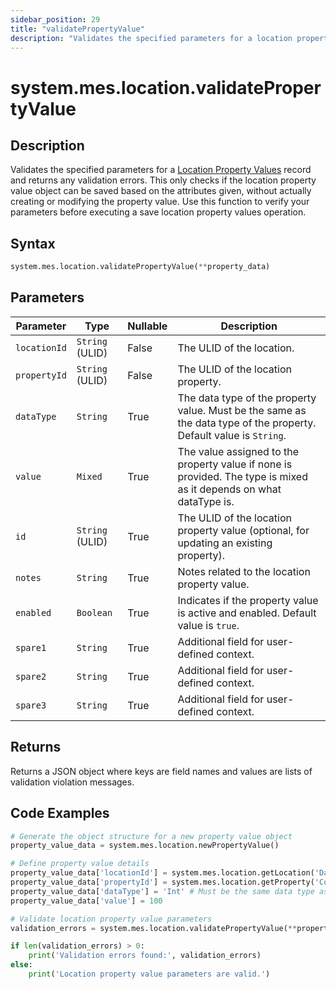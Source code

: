 ```yaml
---
sidebar_position: 29
title: "validatePropertyValue"
description: "Validates the specified parameters for a location property value and returns any validation errors."
---
```


# system.mes.location.validatePropertyValue

## Description

Validates the specified parameters for a [Location Property Values](../../data-model/location-model/location-property-value) record and returns any validation errors.
This only checks if the location property value object can be saved based on the attributes given, without actually creating or modifying the property value. Use this function to verify your parameters before executing a save location property values operation.

## Syntax

```python
system.mes.location.validatePropertyValue(**property_data)
```

## Parameters

| Parameter    | Type            | Nullable | Description                                                                                                        |
| ------------ | --------------- | -------- | ------------------------------------------------------------------------------------------------------------------ |
| `locationId` | `String` (ULID) | False    | The ULID of the location.                                                                                          |
| `propertyId` | `String` (ULID) | False    | The ULID of the location property.                                                                                 |
| `dataType`   | `String`        | True     | The data type of the property value. Must be the same as the data type of the property. Default value is `String`. |
| `value`      | `Mixed`         | True     | The value assigned to the property value if none is provided. The type is mixed as it depends on what dataType is. |
| `id`         | `String` (ULID) | True     | The ULID of the location property value (optional, for updating an existing property).                             |
| `notes`      | `String`        | True     | Notes related to the location property value.                                                                      |
| `enabled`    | `Boolean`       | True     | Indicates if the property value is active and enabled. Default value is `true`.                                    |
| `spare1`     | `String`        | True     | Additional field for user-defined context.                                                                         |
| `spare2`     | `String`        | True     | Additional field for user-defined context.                                                                         |
| `spare3`     | `String`        | True     | Additional field for user-defined context.                                                                         |

## Returns

Returns a JSON object where keys are field names and values are lists of validation violation messages.

## Code Examples

```python
# Generate the object structure for a new property value object
property_value_data = system.mes.location.newPropertyValue()

# Define property value details
property_value_data['locationId'] = system.mes.location.getLocation('DairyCo')['id']
property_value_data['propertyId'] = system.mes.location.getProperty('Cows')['id']
property_value_data['dataType'] = 'Int' # Must be the same data type as the property
property_value_data['value'] = 100

# Validate location property value parameters
validation_errors = system.mes.location.validatePropertyValue(**property_value_data)

if len(validation_errors) > 0:
    print('Validation errors found:', validation_errors)
else:
    print('Location property value parameters are valid.')
```
